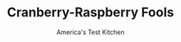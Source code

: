 ---
layout: ../../layouts/MarkdownPostLayout.astro
title: Cranberry-Raspberry Fools
author: America's Test Kitchen
pubDate: 2023-03-15
description: "This no-bake, no fuss holiday dessert is a light-as-a-feather twist on traditional cranberry-orange relish."
image_url: https://res.cloudinary.com/hksqkdlah/image/upload/ar_1:1,c_fill,dpr_2.0,f_auto,fl_lossy.progressive.strip_profile,g_faces:auto,q_auto:low,w_344/5454_sfs-cranberryfool-3-317111
tags: ["Desserts or Baked Goods","Fruit","Fruit Desserts","Puddings, Custards, Gelatins, & Souffles","Cookbook Collection"]
calories: 3739
protein: 2
carbohydrates: 43
fats: 
fiber: 4
ingredients: ["1 pound (4 cups) fresh or frozen, cranberries","10 ounces (2 cups) fresh or frozen, raspberries","1/2 cup, orange juice","1 cup (7 ounces) plus 2 tablespoons, sugar, divided","Pinch, salt","3 cups, heavy cream, chilled, divided"]
serves: 8
time: ""
instructions: ["Bring cranberries, raspberries, orange juice, 1 cup sugar, and salt to boil in medium saucepan over medium-high heat. Reduce heat to medium and simmer until cranberries are softened and mixture becomes jammy, about 15 minutes. Puree in blender or food processor until smooth, then press through fine-mesh sieve into medium bowl. Set aside to cool to room temperature.","In electric mixer, beat 2 cups cream to stiff peaks. Gently fold into cooled cranberry mixture until no streaks remain. Spoon mixture into eight 6- to 8-ounce goblets or bowls.","When ready to serve, beat remaining 1 cup cream and remaining 2 tablespoons sugar to stiff peaks. Dollop cream onto fools. Serve.","MAKE AHEAD: The fools can be refrigerated for up to 8 hours. Dollop whipped cream on top just before serving."]
nutrition: ["200 mg Potassium","75 mg Phosphorus","73 mg Calcium","19 mg Magnesium","54 mg Sodium","33 g Fat","9 g Monounsaturated","1 g Polyunsaturated","25 mg Vitamin C","122 mg Cholesterol","20 g Saturated","4 g Fiber","16 µg Folate (food)","35 g Sugars","8 µg Vitamin K","144 g Water","43 g Carbs","16 µg Folate equivalent (total)","2 g Protein","1 mg Vitamin E","370 µg Vitamin A","467 kcal Energy","27 g Sugars, added","3739 calories"]
notes: ""
---